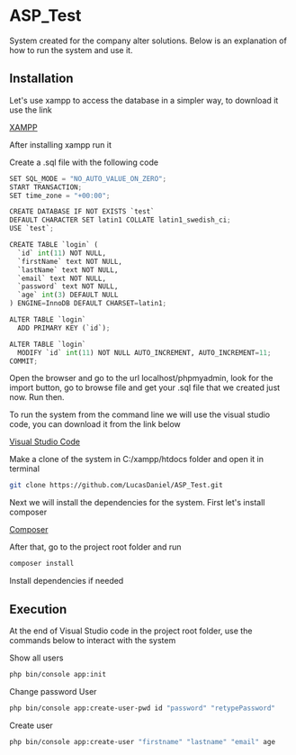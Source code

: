 # ASP_Test

System created for the company alter solutions.
Below is an explanation of how to run the system and use it.

## Installation

Let's use xampp to access the database in a simpler way, to download it use the link

[XAMPP](https://www.apachefriends.org/pt_br/download.html)

After installing xampp run it

Create a .sql file with the following code

```python
SET SQL_MODE = "NO_AUTO_VALUE_ON_ZERO";
START TRANSACTION;
SET time_zone = "+00:00";

CREATE DATABASE IF NOT EXISTS `test` 
DEFAULT CHARACTER SET latin1 COLLATE latin1_swedish_ci;
USE `test`;

CREATE TABLE `login` (
  `id` int(11) NOT NULL,
  `firstName` text NOT NULL,
  `lastName` text NOT NULL,
  `email` text NOT NULL,
  `password` text NOT NULL,
  `age` int(3) DEFAULT NULL
) ENGINE=InnoDB DEFAULT CHARSET=latin1;

ALTER TABLE `login`
  ADD PRIMARY KEY (`id`);

ALTER TABLE `login`
  MODIFY `id` int(11) NOT NULL AUTO_INCREMENT, AUTO_INCREMENT=11;
COMMIT;
```

Open the browser and go to the url localhost/phpmyadmin,
look for the import button, go to browse file and get your .sql file 
that we created just now. Run then.

To run the system from the command line we will use the visual studio code, 
you can download it from the link below

[Visual Studio Code](https://code.visualstudio.com/download)

Make a clone of the system in C:/xampp/htdocs folder and open it in terminal

```bash
git clone https://github.com/LucasDaniel/ASP_Test.git
```

Next we will install the dependencies for the system. 
First let's install composer

[Composer](https://getcomposer.org/)

After that, go to the project root folder and run 

```bash
composer install
```

Install dependencies if needed

## Execution

At the end of Visual Studio code in the project root folder, use the commands below to interact with the system

Show all users
```bash
php bin/console app:init
```
Change password User
```bash
php bin/console app:create-user-pwd id "password" "retypePassword"
```
Create user
```bash
php bin/console app:create-user "firstname" "lastname" "email" age
```
